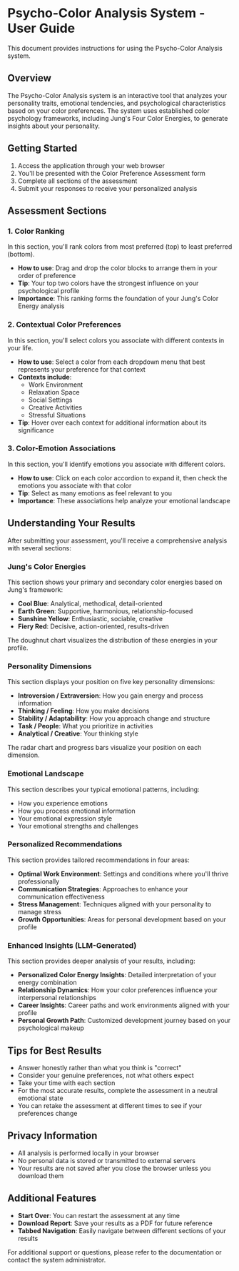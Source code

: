 # Psycho-Color Analysis System - User Guide

This document provides instructions for using the Psycho-Color Analysis system.

## Overview

The Psycho-Color Analysis system is an interactive tool that analyzes your personality traits, emotional tendencies, and psychological characteristics based on your color preferences. The system uses established color psychology frameworks, including Jung's Four Color Energies, to generate insights about your personality.

## Getting Started

1. Access the application through your web browser
2. You'll be presented with the Color Preference Assessment form
3. Complete all sections of the assessment
4. Submit your responses to receive your personalized analysis

## Assessment Sections

### 1. Color Ranking

In this section, you'll rank colors from most preferred (top) to least preferred (bottom).

- **How to use**: Drag and drop the color blocks to arrange them in your order of preference
- **Tip**: Your top two colors have the strongest influence on your psychological profile
- **Importance**: This ranking forms the foundation of your Jung's Color Energy analysis

### 2. Contextual Color Preferences

In this section, you'll select colors you associate with different contexts in your life.

- **How to use**: Select a color from each dropdown menu that best represents your preference for that context
- **Contexts include**:
  - Work Environment
  - Relaxation Space
  - Social Settings
  - Creative Activities
  - Stressful Situations
- **Tip**: Hover over each context for additional information about its significance

### 3. Color-Emotion Associations

In this section, you'll identify emotions you associate with different colors.

- **How to use**: Click on each color accordion to expand it, then check the emotions you associate with that color
- **Tip**: Select as many emotions as feel relevant to you
- **Importance**: These associations help analyze your emotional landscape

## Understanding Your Results

After submitting your assessment, you'll receive a comprehensive analysis with several sections:

### Jung's Color Energies

This section shows your primary and secondary color energies based on Jung's framework:

- **Cool Blue**: Analytical, methodical, detail-oriented
- **Earth Green**: Supportive, harmonious, relationship-focused
- **Sunshine Yellow**: Enthusiastic, sociable, creative
- **Fiery Red**: Decisive, action-oriented, results-driven

The doughnut chart visualizes the distribution of these energies in your profile.

### Personality Dimensions

This section displays your position on five key personality dimensions:

- **Introversion / Extraversion**: How you gain energy and process information
- **Thinking / Feeling**: How you make decisions
- **Stability / Adaptability**: How you approach change and structure
- **Task / People**: What you prioritize in activities
- **Analytical / Creative**: Your thinking style

The radar chart and progress bars visualize your position on each dimension.

### Emotional Landscape

This section describes your typical emotional patterns, including:

- How you experience emotions
- How you process emotional information
- Your emotional expression style
- Your emotional strengths and challenges

### Personalized Recommendations

This section provides tailored recommendations in four areas:

- **Optimal Work Environment**: Settings and conditions where you'll thrive professionally
- **Communication Strategies**: Approaches to enhance your communication effectiveness
- **Stress Management**: Techniques aligned with your personality to manage stress
- **Growth Opportunities**: Areas for personal development based on your profile

### Enhanced Insights (LLM-Generated)

This section provides deeper analysis of your results, including:

- **Personalized Color Energy Insights**: Detailed interpretation of your energy combination
- **Relationship Dynamics**: How your color preferences influence your interpersonal relationships
- **Career Insights**: Career paths and work environments aligned with your profile
- **Personal Growth Path**: Customized development journey based on your psychological makeup

## Tips for Best Results

- Answer honestly rather than what you think is "correct"
- Consider your genuine preferences, not what others expect
- Take your time with each section
- For the most accurate results, complete the assessment in a neutral emotional state
- You can retake the assessment at different times to see if your preferences change

## Privacy Information

- All analysis is performed locally in your browser
- No personal data is stored or transmitted to external servers
- Your results are not saved after you close the browser unless you download them

## Additional Features

- **Start Over**: You can restart the assessment at any time
- **Download Report**: Save your results as a PDF for future reference
- **Tabbed Navigation**: Easily navigate between different sections of your results

For additional support or questions, please refer to the documentation or contact the system administrator.
